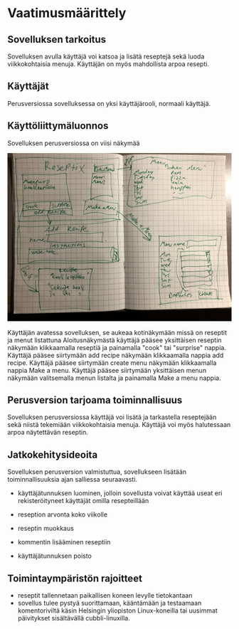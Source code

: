  # Vaatimusmäärittely

## Sovelluksen tarkoitus 

Sovelluksen avulla käyttäjä voi katsoa ja lisätä reseptejä sekä luoda viikkokohtaisia menuja. Käyttäjän on myös mahdollista arpoa resepti.

## Käyttäjät

Perusversiossa sovelluksessa on yksi käyttäjärooli, normaali käyttäjä.

## Käyttöliittymäluonnos 

Sovelluksen perusversiossa on viisi näkymää


<img src="https://github.com/Eddiejjay/ot-harjoitustyo/blob/master/ReseptiXApp/dokumentaatio/Kuvat/kliittymauusi.jpg">


Käyttäjän avatessa sovelluksen, se aukeaa kotinäkymään missä on reseptit ja menut listattuna Aloitusnäkymästä käyttäjä pääsee yksittäisen reseptin näkymään klikkaamalla reseptiä ja painamalla "cook" tai "surprise" nappia. 
Käyttäjä pääsee siirtymään add recipe näkymään klikkaamalla nappia add recipe. 
Käyttäjä pääsee siirtymään create menu näkymään klikkaamalla nappia Make a menu.
Käyttäjä pääsee siirtymään yksittäisen menun näkymään valitsemalla menun listalta ja painamalla Make a menu nappia.





## Perusversion tarjoama toiminnallisuus

Sovelluksen perusversiossa käyttäjä voi lisätä ja tarkastella reseptejään sekä niistä tekemiään viikkokohtaisia menuja. Käyttäjä voi myös halutessaan arpoa näytettävän reseptin.

## Jatkokehitysideoita 

Sovelluksen perusversion valmistuttua, sovellukseen lisätään toiminnallisuuksia ajan salliessa seuraavasti.
 
 - käyttäjätunnuksen luominen, jolloin sovellusta voivat käyttää useat
eri rekisteröityneet käyttäjät omilla resepteillään

  - reseption arvonta koko viikolle 

- reseptin muokkaus 

- kommentin lisääminen reseptiin 

- käyttäjätunnuksen poisto 


## Toimintaympäristön rajoitteet
- reseptit tallennetaan paikallisen koneen levylle tietokantaan
- sovellus tulee pystyä suorittamaan, kääntämään ja testaamaan komentoriviltä
käsin Helsingin yliopiston Linux-koneilla tai uusimmat päivitykset
sisältävällä cubbli-linuxilla. 
